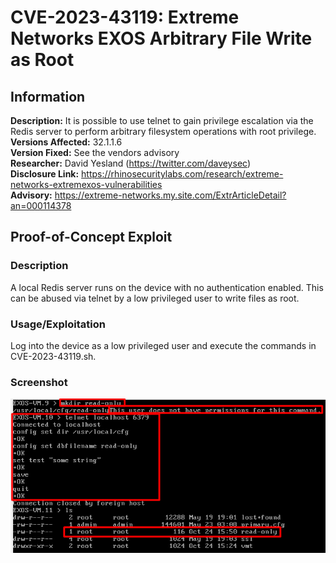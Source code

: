 # CVE-2023-43119: Extreme Networks EXOS Arbitrary File Write as Root

## Information
**Description:** It is possible to use telnet to gain privilege escalation via the Redis server to perform arbitrary filesystem operations with root privilege.  
**Versions Affected:** 32.1.1.6  
**Version Fixed:** See the vendors advisory  
**Researcher:** David Yesland (https://twitter.com/daveysec)  
**Disclosure Link:** https://rhinosecuritylabs.com/research/extreme-networks-extremexos-vulnerabilities  
**Advisory:** https://extreme-networks.my.site.com/ExtrArticleDetail?an=000114378  

## Proof-of-Concept Exploit
### Description
A local Redis server runs on the device with no authentication enabled. This can be abused via telnet by a low privileged user to write files as root.  

### Usage/Exploitation
Log into the device as a low privileged user and execute the commands in CVE-2023-43119.sh.  

### Screenshot
![file write](poc_image.png)
